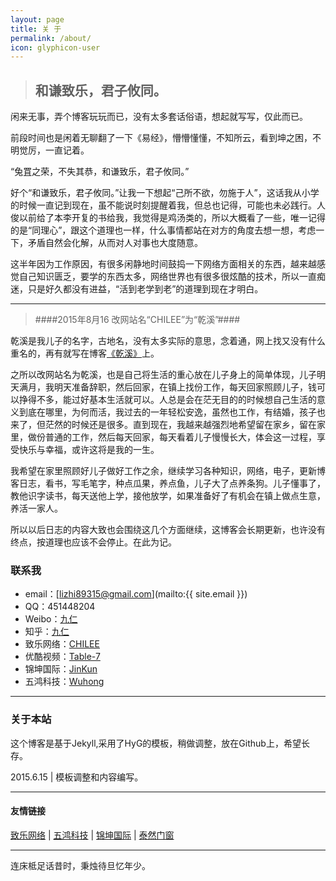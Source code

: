 ```yaml
---
layout: page
title: 关 于
permalink: /about/
icon: glyphicon-user
---
```


> ## 和谦致乐，君子攸同。 ##

闲来无事，弄个博客玩玩而已，没有太多套话俗语，想起就写写，仅此而已。

前段时间也是闲着无聊翻了一下《易经》，懵懵懂懂，不知所云，看到坤之困，不明觉厉，一直记着。

“兔罝之荣，不失其恭，和谦致乐，君子攸同。” 

好个“和谦致乐，君子攸同。”让我一下想起“己所不欲，勿施于人”，这话我从小学的时候一直记到现在，虽不能说时刻提醒着我，但总也记得，可能也未必践行。人俊以前给了本李开复的书给我，我觉得是鸡汤类的，所以大概看了一些，唯一记得的是“同理心”，跟这个道理也一样，什么事情都站在对方的角度去想一想，考虑一下，矛盾自然会化解，从而对人对事也大度随意。

这半年因为工作原因，有很多闲静地时间鼓捣一下网络方面相关的东西，越来越感觉自己知识匮乏，要学的东西太多，网络世界也有很多很炫酷的技术，所以一直痴迷，只是好久都没有进益，“活到老学到老”的道理到现在才明白。
   

---

>####2015年8月16 改网站名“CHILEE”为“乾溪”####

乾溪是我儿子的名字，古地名，没有太多实际的意思，念着通，网上找又没有什么重名的，再有就写在博客[《乾溪》](http://chilee.xyz/2015/07/28/name/)上。

之所以改网站名为乾溪，也是自己将生活的重心放在儿子身上的简单体现，儿子明天满月，我明天准备辞职，然后回家，在镇上找份工作，每天回家照顾儿子，钱可以挣得不多，能过好基本生活就可以。人总是会在茫无目的的时候想自己生活的意义到底在哪里，为何而活，我过去的一年轻松安逸，虽然也工作，有结婚，孩子也来了，但茫然的时候还是很多。直到现在，我越来越强烈地希望留在家乡，留在家里，做份普通的工作，然后每天回家，每天看着儿子慢慢长大，体会这一过程，享受快乐与幸福，或许这将是我的一生。

我希望在家里照顾好儿子做好工作之余，继续学习各种知识，网络，电子，更新博客日志，看书，写毛笔字，种点瓜果，养点鱼，儿子大了点养条狗。儿子懂事了，教他识字读书，每天送他上学，接他放学，如果准备好了有机会在镇上做点生意，养活一家人。

所以以后日志的内容大致也会围绕这几个方面继续，这博客会长期更新，也许没有终点，按道理也应该不会停止。在此为记。


### 联系我

* email：[lizhi89315@gmail.com](mailto:{{ site.email }})
* QQ：451448204
* Weibo：[九仁](http://weibo.com/jiuren1989)
* 知乎：[九仁](http://www.zhihu.com/people/chilee)
* 致乐网络：[CHILEE](http://www.chilee.xyz/)
* 优酷视频：[Table-7	](http://i.youku.com/leechi)
* 锦坤国际：[JinKun](http://www.jinkun.org/) 
* 五鸿科技：[Wuhong](http://www.hnwuhong.com/)

---

### 关于本站   

这个博客是基于Jekyll,采用了HyG的模板，稍做调整，放在Github上，希望长存。

2015.6.15 | 模板调整和内容编写。


---

#### 友情链接

[致乐网络](http://www.chilee.xyz/) \| [五鸿科技](http://www.hnwuhong.com) \| [锦坤国际](http://www.jinkun.org/) \| [泰然门窗](http://www.tairanmc.com//) 
 
---
 连床柢足话昔时，秉烛待旦忆年少。